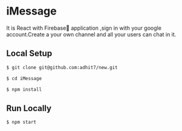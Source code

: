 # iMessage

It is React with Firebase🚀 application ,sign in with your google account.Create a your own channel and all your users can chat in it.<br>


## Local Setup

```sh
$ git clone git@github.com:adhit7/new.git
```

```sh
$ cd iMessage
```

```sh
$ npm install
```

## Run Locally

```sh
$ npm start
```
